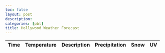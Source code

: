```yaml
---
toc: false
layout: post
description: 
categories: [pbl]
title: Hollywood Weather Forecast
---
```

<!-- HTML table fragment for page -->
<table>
  <thead>
  <tr>
    <th>Time</th>
    <th>Temperature</th>
    <th>Description</th>
    <th>Precipitation</th>
    <th>Snow</th>
    <th>UV</th>
  </tr>
  </thead>
  <tbody id="result">
    <!-- javascript generated data -->
  </tbody>
</table>

<!-- Script is layed out in a sequence (without a function) and will execute when page is loaded -->
<script>

  // prepare HTML defined "result" container for new output
  const resultContainer = document.getElementById("result");

  // prepare fetch urls
  const get_url = "https://juicevrld.nighthawkcoding.ml/starters/weather/daily";

  // prepare fetch GET options
  const options = {
    method: 'GET', // *GET, POST, PUT, DELETE, etc.
    mode: 'cors', // no-cors, *cors, same-origin
    cache: 'default', // *default, no-cache, reload, force-cache, only-if-cached
    credentials: 'same-origin', // include, same-origin, omit
    headers: {
      'Content-Type': 'application/json'
      // 'Content-Type': 'application/x-www-form-urlencoded',
    },
  };

  // fetch the API
  fetch(get_url, options)
    // response is a RESTful "promise" on any successful fetch
    .then(response => {
      // check for response errors
      if (response.status !== 200) {
          error('GET API response failure: ' + response.status);
          return;
      }
      // valid response will have JSON data
      response.json().then(data => {
          console.log(data);
          for (const row of data.data) {
            // make "tr element" for each "row of data"
            const tr = document.createElement("tr");
            
            // td for time cell
            const time = document.createElement("td");
            time.innerHTML = row.datetime;  // add fetched data to innerHTML
            
            const temp = document.createElement("td");
            temp.innerHTML = row.temp;

            const description = document.createElement("td");
            description.innerHTML = row.weather.description;

            const precip = document.createElement("td");
            precip.innerHTML = row.precip;

            const snow = document.createElement("td");
            snow.innerHTML = row.snow;

            const uv = document.createElement("td");
            uv.innerHTML = row.uv;
             
            // this builds ALL td's (cells) into tr (row) element
            tr.appendChild(time);
            tr.appendChild(temp);
            tr.appendChild(description);
            tr.appendChild(precip);
            tr.appendChild(snow);
            tr.appendChild(uv);

            // this adds all the tr (row) work above to the HTML "result" container
            resultContainer.appendChild(tr);
          }
      })
  })
  // catch fetch errors (ie Nginx ACCESS to server blocked)
  .catch(err => {
    error(err + " " + get_url);
  });

  // Something went wrong with actions or responses
  function error(err) {
    // log as Error in console
    console.error(err);
    // append error to resultContainer
    const tr = document.createElement("tr");
    const td = document.createElement("td");
    td.innerHTML = err;
    tr.appendChild(td);
    resultContainer.appendChild(tr);
  }
</script>
